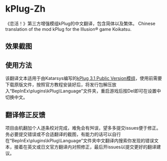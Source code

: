 
#  kPlug-Zh 

《恋活！》第三方增强模组kPlug的中文翻译，包含简体以及繁体。
Chinese translation of the mod kPlug for the Illusion® game Koikatsu. 
## 效果截图


## 使用方法

该翻译文本适用于由Katarsys编写的[kPlug 3.1 Public Version模组](https://www.patreon.com/posts/kplug-3-1-public-77701587)，使用前需要下载原版文件，按照官方教程安装好后，将发行包解压放入“BepInEx\plugins\kPlug\Language”文件夹，重启游戏后按Del即可在设置中切换中文。
## 翻译修正反馈
项目由机翻加个人逐条校对完成，难免会有舛误，望多多提交issues便于修正。
务必要提交错误或不合适翻译的截图，有能力的话可以自行在“BepInEx\plugins\kPlug\Language”文件夹中文翻译内搜索你发现的错误文本，接着在英文或日文官方翻译内对照修正，最后开issues以提交更好的翻译建议。
